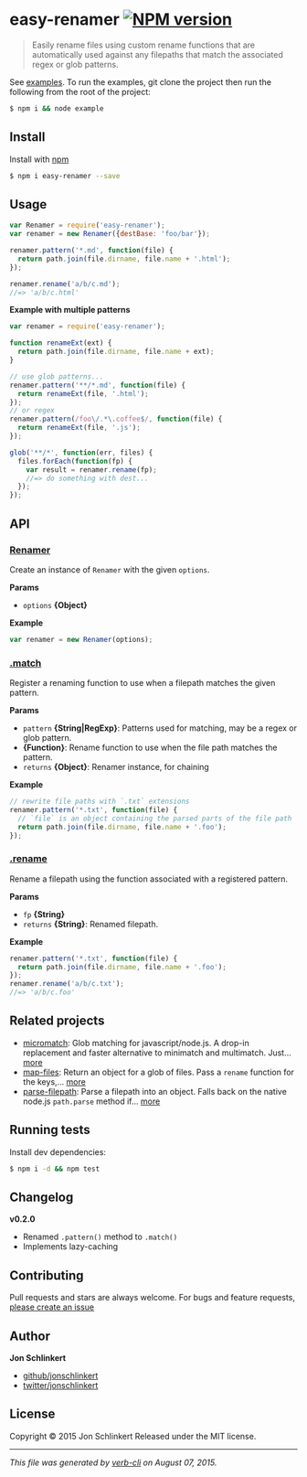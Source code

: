 # easy-renamer [![NPM version](https://badge.fury.io/js/easy-renamer.svg)](http://badge.fury.io/js/easy-renamer)

> Easily rename files using custom rename functions that are automatically used against any filepaths that match the associated regex or glob patterns.

See [examples](example.js). To run the examples, git clone the project then run the following from the root of the project:

```sh
$ npm i && node example
```

## Install

Install with [npm](https://www.npmjs.com/)

```sh
$ npm i easy-renamer --save
```

## Usage

```js
var Renamer = require('easy-renamer');
var renamer = new Renamer({destBase: 'foo/bar'});

renamer.pattern('*.md', function(file) {
  return path.join(file.dirname, file.name + '.html');
});

renamer.rename('a/b/c.md');
//=> 'a/b/c.html'
```

**Example with multiple patterns**

```js
var renamer = require('easy-renamer');

function renameExt(ext) {
  return path.join(file.dirname, file.name + ext);
}

// use glob patterns...
renamer.pattern('**/*.md', function(file) {
  return renameExt(file, '.html');
});
// or regex
renamer.pattern(/foo\/.*\.coffee$/, function(file) {
  return renameExt(file, '.js');
});

glob('**/*', function(err, files) {
  files.forEach(function(fp) {
    var result = renamer.rename(fp);
    //=> do something with dest...
  });
});
```

## API

### [Renamer](index.js#L24)

Create an instance of `Renamer` with the given `options`.

**Params**

* `options` **{Object}**

**Example**

```js
var renamer = new Renamer(options);
```

### [.match](index.js#L50)

Register a renaming function to use when a filepath matches the given pattern.

**Params**

* `pattern` **{String|RegExp}**: Patterns used for matching, may be a regex or glob pattern.
* **{Function}**: Rename function to use when the file path matches the pattern.
* `returns` **{Object}**: Renamer instance, for chaining

**Example**

```js
// rewrite file paths with `.txt` extensions
renamer.pattern('*.txt', function(file) {
  // `file` is an object containing the parsed parts of the file path
  return path.join(file.dirname, file.name + '.foo');
});
```

### [.rename](index.js#L81)

Rename a filepath using the function associated with a registered pattern.

**Params**

* `fp` **{String}**
* `returns` **{String}**: Renamed filepath.

**Example**

```js
renamer.pattern('*.txt', function(file) {
  return path.join(file.dirname, file.name + '.foo');
});
renamer.rename('a/b/c.txt');
//=> 'a/b/c.foo'
```

## Related projects

* [micromatch](https://github.com/jonschlinkert/micromatch): Glob matching for javascript/node.js. A drop-in replacement and faster alternative to minimatch and multimatch. Just… [more](https://github.com/jonschlinkert/micromatch)
* [map-files](https://github.com/jonschlinkert/map-files): Return an object for a glob of files. Pass a `rename` function for the keys,… [more](https://github.com/jonschlinkert/map-files)
* [parse-filepath](https://github.com/jonschlinkert/parse-filepath): Parse a filepath into an object. Falls back on the native node.js `path.parse` method if… [more](https://github.com/jonschlinkert/parse-filepath)

## Running tests

Install dev dependencies:

```sh
$ npm i -d && npm test
```

## Changelog

**v0.2.0**

* Renamed `.pattern()` method to `.match()`
* Implements lazy-caching

## Contributing

Pull requests and stars are always welcome. For bugs and feature requests, [please create an issue](https://github.com/jonschlinkert/easy-renamer/issues/new)

## Author

**Jon Schlinkert**

+ [github/jonschlinkert](https://github.com/jonschlinkert)
+ [twitter/jonschlinkert](http://twitter.com/jonschlinkert)

## License

Copyright © 2015 Jon Schlinkert
Released under the MIT license.

***

_This file was generated by [verb-cli](https://github.com/assemble/verb-cli) on August 07, 2015._